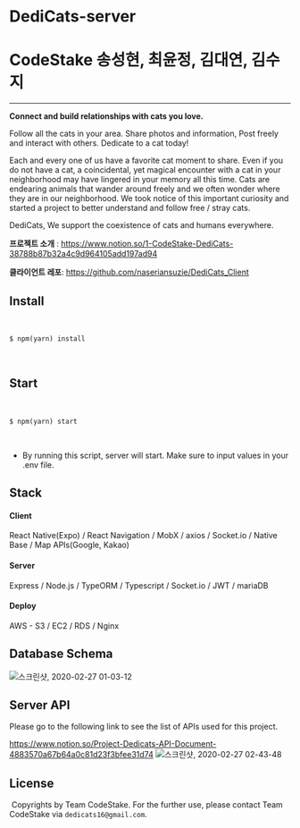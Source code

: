 # DediCats-server

# CodeStake 송성현, 최윤정, 김대연, 김수지 
---
**Connect and build relationships with cats you love.**

Follow all the cats in your area. Share photos and information, Post freely and interact with others. Dedicate to a cat today!

Each and every one of us have a favorite cat moment to share. Even if you do not have a cat, a coincidental, yet magical encounter with a cat in your neighborhood may have lingered in your memory all this time. Cats are endearing animals that wander around freely and we often wonder where they are in our neighborhood. We took notice of this important curiosity and started a project to better understand and follow free / stray cats.

DediCats, We support the coexistence of cats and humans everywhere.

**프로젝트 소개** : https://www.notion.so/1-CodeStake-DediCats-38788b87b32a4c9d964105add197ad94

**클라이언트 레포**: https://github.com/naseriansuzie/DediCats_Client


## Install
​
```
$ npm(yarn) install
```
​
## Start
​
```
$ npm(yarn) start
```
​
- By running this script, server will start. Make sure to input values in your .env file. 
​
## Stack

#### Client
React Native(Expo) / React Navigation / MobX / axios / Socket.io / Native Base / Map APIs(Google, Kakao)

#### Server
Express / Node.js / TypeORM / Typescript / Socket.io / JWT / mariaDB

#### Deploy 
AWS - S3 / EC2 / RDS / Nginx

## Database Schema
![스크린샷, 2020-02-27 01-03-12](https://user-images.githubusercontent.com/52588452/75363443-761fff00-58fd-11ea-8231-ae9cab329a0f.png)
## Server API
Please go to the following link to see the list of APIs used for this project. 

https://www.notion.so/Project-Dedicats-API-Document-4883570a67b64a0c81d23f3bfee31d74
![스크린샷, 2020-02-27 02-43-48](https://user-images.githubusercontent.com/52588452/75371968-116ba100-590b-11ea-8065-658f0ef7d062.png)
​
## License
​
Copyrights by Team CodeStake. For the further use, please contact Team CodeStake via `dedicats16@gmail.com`.
